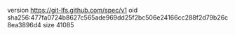 version https://git-lfs.github.com/spec/v1
oid sha256:477fa0724b8627c565ade969dd25f2bc506e24166cc288f2d79b26c8ea3896d4
size 41085
